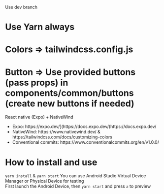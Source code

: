 Use dev branch

# Use Yarn always

# Colors => tailwindcss.config.js

# Button => Use provided buttons (pass props) in components/common/buttons (create new buttons if needed)

React native (Expo) + NativeWind

<ul>
  <li>Expo: https://expo.dev/](https://docs.expo.dev/)https://docs.expo.dev/</li>
  <li>NativeWind: https://www.nativewind.dev/   &   https://tailwindcss.com/docs/customizing-colors</li>
  <li>Conventional commits: https://www.conventionalcommits.org/en/v1.0.0/</li>
</ul>

# How to install and use

`yarn install` & `yarn start`
You can use Android Studio Virtual Device Manager or Physical Device for testing <br />
First launch the Android Device, then `yarn start` and press `a` to preview
